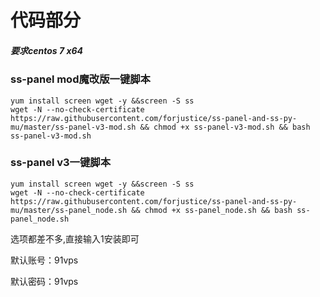 
# 代码部分

##### 要求centos 7 x64

### ss-panel mod魔改版一键脚本
```
yum install screen wget -y &&screen -S ss 
wget -N --no-check-certificate https://raw.githubusercontent.com/forjustice/ss-panel-and-ss-py-mu/master/ss-panel-v3-mod.sh && chmod +x ss-panel-v3-mod.sh && bash ss-panel-v3-mod.sh

```
### ss-panel v3一键脚本
```
yum install screen wget -y &&screen -S ss
wget -N --no-check-certificate https://raw.githubusercontent.com/forjustice/ss-panel-and-ss-py-mu/master/ss-panel_node.sh && chmod +x ss-panel_node.sh && bash ss-panel_node.sh

```

选项都差不多,直接输入1安装即可

默认账号：91vps

默认密码：91vps

